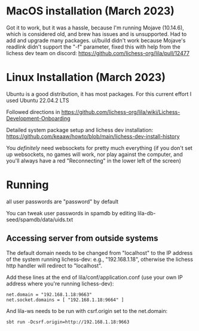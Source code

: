 # MacOS installation (March 2023)
Got it to work, but it was a hassle, because I'm running Mojave (10.14.6), which is considered old, and brew has issues and is unsupported.  Had to add and 
upgrade many packages.    ui/build didn't work because Mojave's readlink didn't support the "-f" parameter, fixed this with help from the lichess dev 
team on discord: https://github.com/lichess-org/lila/pull/12477

# Linux Installation (March 2023)
Ubuntu is a good distribution, it has most packages.  For this current effort I used Ubuntu 22.04.2 LTS

Followed directions in https://github.com/lichess-org/lila/wiki/Lichess-Development-Onboarding

Detailed system package setup and lichess dev installation: https://github.com/keaaw/howto/blob/main/lichess-dev-install-history

You *definitely* need websockets for pretty much everything (if you don't set up websockets, no games will work, nor play against the computer, 
and you'll always have a red "Reconnecting" in the lower left of the screen)

# Running
all user passwords are "password" by default

You can tweak user passwords in spamdb by editing lila-db-seed/spamdb/data/uids.txt

## Accessing server from outside systems
The default domain needs to be changed from "localhost" to the IP address of the system running lichess-dev: e.g., "192.168.1.18", otherwise the lichess http
handler will redirect to "localhost".

Add these lines at the end of lila/conf/application.conf (use your own IP address where you're running lichess-dev):

```
net.domain = "192.168.1.18:9663"
net.socket.domains = [ "192.168.1.18:9664" ]
```

And lila-ws needs to be run with csrf.origin set to the net.domain:

```
sbt run -Dcsrf.origin=http://192.168.1.18:9663
```
